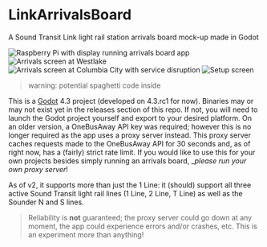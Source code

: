 # LinkArrivalsBoard
A Sound Transit Link light rail station arrivals board mock-up made in Godot

![Raspberry Pi with display running arrivals board app](https://i.imgur.com/FoXd88i.jpeg)
![Arrivals screen at Westlake](https://i.imgur.com/kGuq9Xm.png)
![Arrivals screen at Columbia City with service disruption](https://i.imgur.com/VXxdz8n.png)
![Setup screen](https://i.imgur.com/juxzPWL.png)

> warning: potential spaghetti code inside


This is a [Godot](https://godotengine.org/) 4.3 project (developed on 4.3.rc1 for now). Binaries may or may not exist yet in the releases section of this repo. If not, you will need to launch the Godot project yourself and export to your desired platform. On an older version, a OneBusAway API key was required; however this is no longer required as the app uses a proxy server instead. This proxy server caches requests made to the OneBusAway API for 30 seconds and, as of right now, has a (fairly) strict rate limit. If you would like to use this for your own projects besides simply running an arrivals board, _*please run your own proxy server*!

As of v2, it supports more than just the 1 Line: it (should) support all three active Sound Transit light rail lines (1 Line, 2 Line, T Line) as well as the Sounder N and S lines.

> Reliability is **not** guaranteed; the proxy server could go down at any moment, the app could experience errors and/or crashes, etc. This is an experiment more than anything!